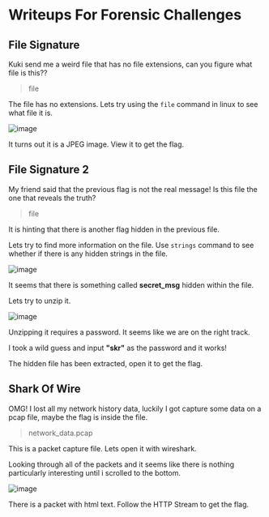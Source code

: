 # Writeups For Forensic Challenges

## File Signature
Kuki send me a weird file that has no file extensions, can you figure what file is this??

> file

The file has no extensions. Lets try using the `file` command in linux to see what file it is.

![image](https://user-images.githubusercontent.com/57955404/136776140-70fedb2d-d570-498a-bffa-d49f3b7e726d.png)

It turns out it is a JPEG image. View it to get the flag.

## File Signature 2
My friend said that the previous flag is not the real message! Is this file the one that reveals the truth?

> file 

It is hinting that there is another flag hidden in the previous file.

Lets try to find more information on the file. Use `strings` command to see whether if there is any hidden strings in the file.

![image](https://user-images.githubusercontent.com/57955404/136815175-f384a071-9a40-4a58-9542-f0d6a3b83c8c.png)

It seems that there is something called **secret_msg** hidden within the file.

Lets try to unzip it.

![image](https://user-images.githubusercontent.com/57955404/136815706-c5091890-477e-4193-bad2-f1762a396a6a.png)

Unzipping it requires a password. It seems like we are on the right track.

I took a wild guess and input **"skr"** as the password and it works!

The hidden file has been extracted, open it to get the flag.




## Shark Of Wire
OMG! I lost all my network history data, luckily I got capture some data on a pcap file, maybe the flag is inside the file.

> network_data.pcap

This is a packet capture file. Lets open it with wireshark. 

Looking through all of the packets and it seems like there is nothing particularly interesting until i scrolled to the bottom. 

![image](https://user-images.githubusercontent.com/57955404/138458586-a027040f-ebca-460c-bd68-bf461cc807c4.png)

There is a packet with html text. Follow the HTTP Stream to get the flag.






